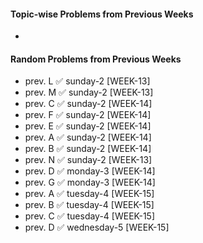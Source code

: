 #### Topic-wise Problems from Previous Weeks
- 
  
#### Random Problems from Previous Weeks
- prev. L ✅ sunday-2 [WEEK-13]
- prev. M ✅ sunday-2 [WEEK-13]
- prev. C ✅ sunday-2 [WEEK-14]
- prev. F ✅ sunday-2 [WEEK-14]
- prev. E ✅ sunday-2 [WEEK-14]
- prev. A ✅ sunday-2 [WEEK-14]
- prev. B ✅ sunday-2 [WEEK-14]
- prev. N ✅ sunday-2 [WEEK-13]
- prev. D ✅ monday-3 [WEEK-14]
- prev. G ✅ monday-3 [WEEK-14]
- prev. A ✅ tuesday-4 [WEEK-15]
- prev. B ✅ tuesday-4 [WEEK-15]
- prev. C ✅ tuesday-4 [WEEK-15]
- prev. D ✅ wednesday-5 [WEEK-15]
